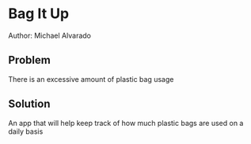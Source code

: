 # Bag It Up

Author: Michael Alvarado

## Problem

There is an excessive amount of plastic bag usage

## Solution

An app that will help keep track of how much plastic bags are used on a daily basis
